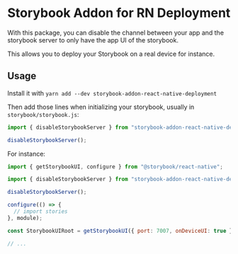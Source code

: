 # Storybook Addon for RN Deployment

With this package, you can disable the channel between your app and the storybook server to only have the app UI of the storybook.

This allows you to deploy your Storybook on a real device for instance.

## Usage

Install it with `yarn add --dev storybook-addon-react-native-deployment`

Then add those lines when initializing your storybook, usually in `storybook/storybook.js`:

```javascript
import { disableStorybookServer } from "storybook-addon-react-native-deployment";

disableStorybookServer();
```

For instance:

```javascript
import { getStorybookUI, configure } from "@storybook/react-native";

import { disableStorybookServer } from "storybook-addon-react-native-deployment";

disableStorybookServer();

configure(() => {
  // import stories
}, module);

const StorybookUIRoot = getStorybookUI({ port: 7007, onDeviceUI: true });

// ...
```
